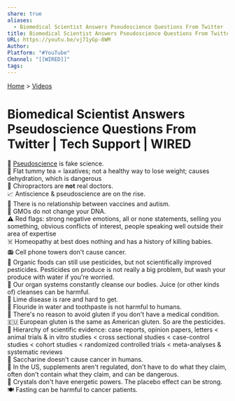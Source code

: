 ```yaml
---  
share: true  
aliases:  
  - Biomedical Scientist Answers Pseudoscience Questions From Twitter | Tech Support | WIRED  
title: Biomedical Scientist Answers Pseudoscience Questions From Twitter | Tech Support | WIRED  
URL: https://youtu.be/vj71yGp-8WM  
Author:   
Platform: "#YouTube"  
Channel: "[[WIRED]]"  
tags:   
---  
```

[Home](../index.md) > [Videos](./index.md)  
# Biomedical Scientist Answers Pseudoscience Questions From Twitter | Tech Support | WIRED  
🎩 [Pseudoscience](https://wikipedia.org/wiki/Pseudoscience) is fake science.  
💩 Flat tummy tea = laxatives; not a healthy way to lose weight; causes dehydration, which is dangerous  
🦴 Chiropractors are **not** real doctors.  
📈 Antiscience & pseudoscience are on the rise.  
💉 There is no relationship between vaccines and autism.  
🧬 GMOs do not change your DNA.  
⚠️ Red flags: strong negative emotions, all or none statements, selling you something, obvious conflicts of interest, people speaking well outside their area of expertise  
☠️ Homeopathy at best does nothing and has a history of killing babies.  
📻 Cell phone towers don't cause cancer.  
🍎 Organic foods can still use pesticides, but not scientifically improved pesticides. Pesticides on produce is not really a big problem, but wash your produce with water if you're worried.  
🧼 Our organ systems constantly cleanse our bodies. Juice (or other kinds of) cleanses can be harmful.  
🐜 Lime disease is rare and hard to get.  
🚰 Flouride in water and toothpaste is not harmful to humans.  
🍞 There's no reason to avoid gluten if you don't have a medical condition.  
🇪🇺 European gluten is the same as American gluten. So are the pesticides.  
🔬 Hierarchy of scientific evidence: case reports, opinion papers, letters < animal trials & in vitro studies < cross sectional studies < case-control studies < cohort studies < randomized controlled trials < meta-analyses & systematic reviews  
🍬 Saccharine doesn't cause cancer in humans.  
💊 In the US, supplements aren't regulated, don't have to do what they claim, often don't contain what they claim, and can be dangerous.  
💎 Crystals don't have energetic powers. The placebo effect can be strong.  
🍽️ Fasting can be harmful to cancer patients.  

